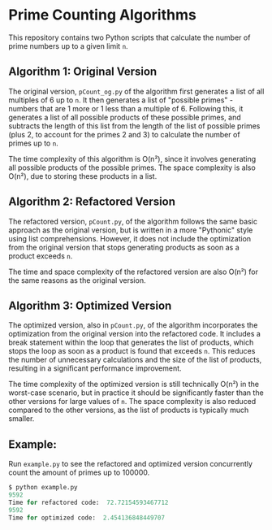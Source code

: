 # Prime Counting Algorithms

This repository contains two Python scripts that calculate the number of prime numbers up to a given limit `n`.

## Algorithm 1: Original Version

The original version, `pCount_og.py` of the algorithm first generates a list of all multiples of 6 up to `n`. It then generates a list of "possible primes" - numbers that are 1 more or 1 less than a multiple of 6. Following this, it generates a list of all possible products of these possible primes, and subtracts the length of this list from the length of the list of possible primes (plus 2, to account for the primes 2 and 3) to calculate the number of primes up to `n`.

The time complexity of this algorithm is O(n²), since it involves generating all possible products of the possible primes. The space complexity is also O(n²), due to storing these products in a list.

## Algorithm 2: Refactored Version

The refactored version, `pCount.py`, of the algorithm follows the same basic approach as the original version, but is written in a more "Pythonic" style using list comprehensions. However, it does not include the optimization from the original version that stops generating products as soon as a product exceeds `n`.

The time and space complexity of the refactored version are also O(n²) for the same reasons as the original version.

## Algorithm 3: Optimized Version

The optimized version, also in `pCount.py`, of the algorithm incorporates the optimization from the original version into the refactored code. It includes a break statement within the loop that generates the list of products, which stops the loop as soon as a product is found that exceeds `n`. This reduces the number of unnecessary calculations and the size of the list of products, resulting in a significant performance improvement.

The time complexity of the optimized version is still technically O(n²) in the worst-case scenario, but in practice it should be significantly faster than the other versions for large values of `n`. The space complexity is also reduced compared to the other versions, as the list of products is typically much smaller.

## Example:

Run `example.py` to see the refactored and optimized version concurrently count the amount of primes up to 100000.

```python
$ python example.py
9592
Time for refactored code:  72.72154593467712
9592
Time for optimized code:  2.454136848449707
```
